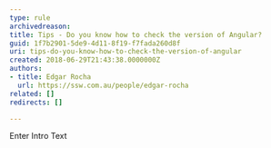 ```yaml
---
type: rule
archivedreason: 
title: Tips - Do you know how to check the version of Angular?
guid: 1f7b2901-5de9-4d11-8f19-f7fada260d8f
uri: tips-do-you-know-how-to-check-the-version-of-angular
created: 2018-06-29T21:43:38.0000000Z
authors:
- title: Edgar Rocha
  url: https://ssw.com.au/people/edgar-rocha
related: []
redirects: []

---
```



Enter Intro Text
<br><excerpt class='endintro'></excerpt><br>




